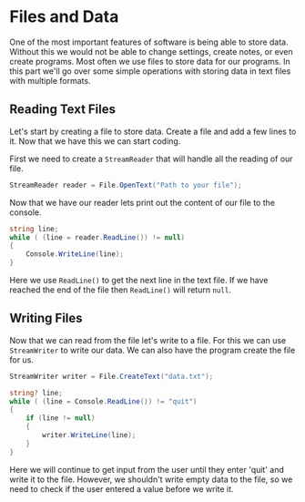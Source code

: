 # Files and Data

One of the most important features of software is being able to store data. Without this we would 
not be able to change settings, create notes, or even create programs. Most often we use files to
store data for our programs. In this part we'll go over some simple operations with storing data in text files with multiple 
formats.

## Reading Text Files

Let's start by creating a file to store data. Create a file and add a few lines to it. Now that 
we have this we can start coding.

First we need to create a `StreamReader` that will handle all the reading of our file.
```C#
StreamReader reader = File.OpenText("Path to your file");
```

Now that we have our reader lets print out the content of our file to the console.
```C#
string line;
while ( (line = reader.ReadLine()) != null)
{
    Console.WriteLine(line);
}
```
Here we use `ReadLine()` to get the next line in the text file. If we have reached the end of the
file then `ReadLine()` will return `null`.

## Writing Files

Now that we can read from the file let's write to a file. For this we can use `StreamWriter` to
write our data. We can also have the program create the file for us.
```C#
StreamWriter writer = File.CreateText("data.txt");

string? line;
while ( (line = Console.ReadLine()) != "quit")
{
    if (line != null)
    {
        writer.WriteLine(line);
    }
}
```
Here we will continue to get input from the user until they enter 'quit' and write it to the file.
However, we shouldn't write empty data to the file, so we need to check if the user entered a value
before we write it.
